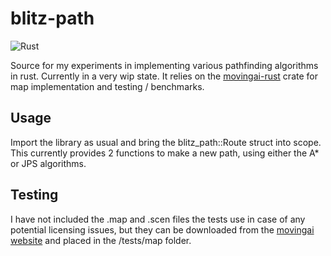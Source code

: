 # blitz-path
![Rust](https://github.com/BezPowell/blitz-path/workflows/Rust/badge.svg)

Source for my experiments in implementing various pathfinding algorithms in rust. Currently in a very wip state. It relies on the [movingai-rust](https://github.com/THeK3nger/movingai-rust) crate for map implementation and testing / benchmarks.

## Usage
Import the library as usual and bring the blitz_path::Route struct into scope. This currently provides 2 functions to make a new path, using either the A* or JPS algorithms.

## Testing
I have not included the .map and .scen files the tests use in case of any potential licensing issues, but they can be downloaded from the [movingai website](https://www.movingai.com/benchmarks/) and placed in the /tests/map folder. 
